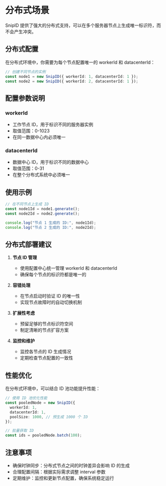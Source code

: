 # 分布式场景

SnipID 提供了强大的分布式支持，可以在多个服务器节点上生成唯一标识符，而不会产生冲突。

## 分布式配置

在分布式环境中，你需要为每个节点配置唯一的 workerId 和 datacenterId：

```typescript
// 创建不同节点的实例
const node1 = new SnipID({ workerId: 1, datacenterId: 1 });
const node2 = new SnipID({ workerId: 2, datacenterId: 1 });
```

## 配置参数说明

### workerId

- 工作节点 ID，用于标识不同的服务器实例
- 取值范围：0-1023
- 在同一数据中心内必须唯一

### datacenterId

- 数据中心 ID，用于标识不同的数据中心
- 取值范围：0-31
- 在整个分布式系统中必须唯一

## 使用示例

```typescript
// 在不同节点上生成 ID
const node1Id = node1.generate();
const node2Id = node2.generate();

console.log("节点 1 生成的 ID:", node1Id);
console.log("节点 2 生成的 ID:", node2Id);
```

## 分布式部署建议

1. **节点 ID 管理**

   - 使用配置中心统一管理 workerId 和 datacenterId
   - 确保每个节点的标识符都是唯一的

2. **容错处理**

   - 在节点启动时验证 ID 的唯一性
   - 实现节点故障时的自动切换机制

3. **扩展性考虑**

   - 预留足够的节点标识符空间
   - 制定清晰的节点扩容方案

4. **监控和维护**
   - 监控各节点的 ID 生成情况
   - 定期检查节点配置的一致性

## 性能优化

在分布式环境中，可以结合 ID 池功能提升性能：

```typescript
// 使用 ID 池优化性能
const pooledNode = new SnipID({
  workerId: 1,
  datacenterId: 1,
  poolSize: 1000, // 预生成 1000 个 ID
});

// 批量获取 ID
const ids = pooledNode.batch(100);
```

## 注意事项

- 确保时钟同步：分布式节点之间的时钟差异会影响 ID 的生成
- 合理配置间隔：根据实际需求调整 interval 参数
- 定期维护：监控和更新节点配置，确保系统稳定运行
